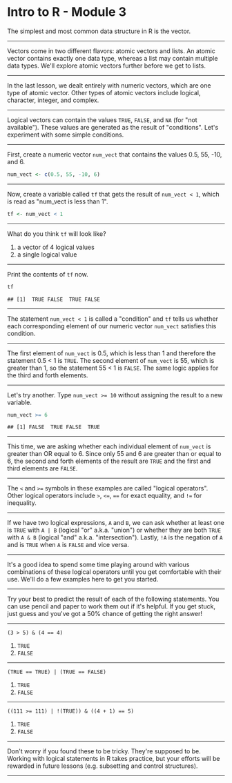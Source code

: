Intro to R - Module 3
========================================================

The simplest and most common data structure in R is the vector. 

---

Vectors come in two different flavors: atomic vectors and lists. An atomic vector contains exactly one data type, whereas a list may contain multiple data types. We'll explore atomic vectors further before we get to lists.

---

In the last lesson, we dealt entirely with numeric vectors, which are one type of atomic vector. Other types of atomic vectors include logical, character, integer, and complex.

---

Logical vectors can contain the values `TRUE`, `FALSE`, and `NA` (for "not available"). These values are generated as the result of "conditions". Let's experiment with some simple conditions.

---

First, create a numeric vector `num_vect` that contains the values 0.5, 55, -10, and 6.


```r
num_vect <- c(0.5, 55, -10, 6)
```


---

Now, create a variable called `tf` that gets the result of `num_vect < 1`, which is read as "num_vect is less than 1".


```r
tf <- num_vect < 1
```


---

What do you think `tf` will look like?

1. a vector of 4 logical values
2. a single logical value

---

Print the contents of `tf` now.


```r
tf
```

```
## [1]  TRUE FALSE  TRUE FALSE
```


---

The statement `num_vect < 1` is called a "condition" and `tf` tells us whether each corresponding element of our numeric vector `num_vect` satisfies this condition.

---

The first element of `num_vect` is 0.5, which is less than 1 and therefore the statement 0.5 < 1 is `TRUE`. The second element of `num_vect` is 55, which is greater than 1, so the statement 55 < 1 is `FALSE`. The same logic applies for the third and forth elements.

---

Let's try another. Type `num_vect >= 10` without assigning the result to a new variable.


```r
num_vect >= 6
```

```
## [1] FALSE  TRUE FALSE  TRUE
```


---

This time, we are asking whether each individual element of `num_vect` is greater than OR equal to 6. Since only 55 and 6 are greater than or equal to 6, the second and forth elements of the result are `TRUE` and the first and third elements are `FALSE`.

---

The `<` and `>=` symbols in these examples are called "logical operators". Other logical operators include `>`, `<=`, `==` for exact equality, and `!=` for inequality.

---

If we have two logical expressions, `A` and `B`, we can ask whether at least one is `TRUE` with `A | B` (logical "or" a.k.a. "union") or whether they are both `TRUE` with `A & B` (logical "and" a.k.a. "intersection"). Lastly, `!A` is the negation of `A` and is `TRUE` when `A` is `FALSE` and vice versa.

---

It's a good idea to spend some time playing around with various combinations of these logical operators until you get comfortable with their use. We'll do a few examples here to get you started.

---

Try your best to predict the result of each of the following statements. You can use pencil and paper to work them out if it's helpful. If you get stuck, just guess and you've got a 50% chance of getting the right answer!

---

`(3 > 5) & (4 == 4)`

1. `TRUE`
2. `FALSE`

---

`(TRUE == TRUE) | (TRUE == FALSE)`

1. `TRUE`
2. `FALSE`

---

`((111 >= 111) | !(TRUE)) & ((4 + 1) == 5)`

1. `TRUE`
2. `FALSE`

---

Don't worry if you found these to be tricky. They're supposed to be. Working with logical statements in R takes practice, but your efforts will be rewarded in future lessons (e.g. subsetting and control structures).

---

